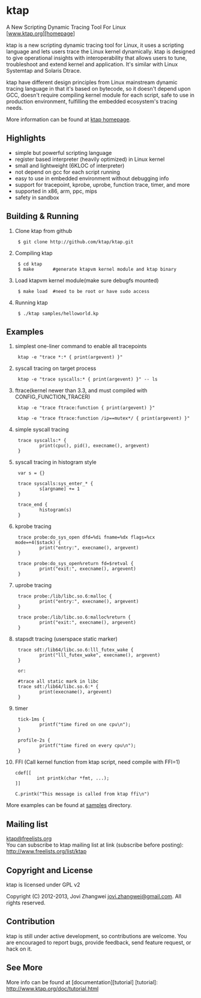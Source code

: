 # ktap

A New Scripting Dynamic Tracing Tool For Linux  
[www.ktap.org][homepage]

ktap is a new scripting dynamic tracing tool for Linux,
it uses a scripting language and lets users trace the Linux kernel dynamically.
ktap is designed to give operational insights with interoperability
that allows users to tune, troubleshoot and extend kernel and application.
It's similar with Linux Systemtap and Solaris Dtrace.

ktap have different design principles from Linux mainstream dynamic tracing
language in that it's based on bytecode, so it doesn't depend upon GCC,
doesn't require compiling kernel module for each script, safe to use in
production environment, fulfilling the embedded ecosystem's tracing needs.

More information can be found at [ktap homepage][homepage].

[homepage]: http://www.ktap.org

## Highlights

  * simple but powerful scripting language
  * register based interpreter (heavily optimized) in Linux kernel
  * small and lightweight (6KLOC of interpreter)
  * not depend on gcc for each script running
  * easy to use in embedded environment without debugging info
  * support for tracepoint, kprobe, uprobe, function trace, timer, and more
  * supported in x86, arm, ppc, mips
  * safety in sandbox

## Building & Running

1. Clone ktap from github

        $ git clone http://github.com/ktap/ktap.git

2. Compiling ktap

        $ cd ktap
        $ make       #generate ktapvm kernel module and ktap binary

3. Load ktapvm kernel module(make sure debugfs mounted)

        $ make load  #need to be root or have sudo access

4. Running ktap

        $ ./ktap samples/helloworld.kp


## Examples

1. simplest one-liner command to enable all tracepoints

        ktap -e "trace *:* { print(argevent) }"

2. syscall tracing on target process

        ktap -e "trace syscalls:* { print(argevent) }" -- ls

3. ftrace(kernel newer than 3.3, and must compiled with CONFIG_FUNCTION_TRACER)

        ktap -e "trace ftrace:function { print(argevent) }"

        ktap -e "trace ftrace:function /ip==mutex*/ { print(argevent) }"

4. simple syscall tracing

        trace syscalls:* {
                print(cpu(), pid(), execname(), argevent)
        }

5. syscall tracing in histogram style

        var s = {}

        trace syscalls:sys_enter_* {
                s[argname] += 1
        }

        trace_end {
                histogram(s)
        }

6. kprobe tracing

        trace probe:do_sys_open dfd=%di fname=%dx flags=%cx mode=+4($stack) {
                print("entry:", execname(), argevent)
        }

        trace probe:do_sys_open%return fd=$retval {
                print("exit:", execname(), argevent)
        }

7. uprobe tracing

        trace probe:/lib/libc.so.6:malloc {
                print("entry:", execname(), argevent)
        }

        trace probe:/lib/libc.so.6:malloc%return {
                print("exit:", execname(), argevent)
        }

8. stapsdt tracing (userspace static marker)

        trace sdt:/lib64/libc.so.6:lll_futex_wake {
                print("lll_futex_wake", execname(), argevent)
        }

        or:

        #trace all static mark in libc
        trace sdt:/lib64/libc.so.6:* {
                print(execname(), argevent)
        }

9. timer

        tick-1ms {
                printf("time fired on one cpu\n");
        }

        profile-2s {
                printf("time fired on every cpu\n");
        }

10. FFI (Call kernel function from ktap script, need compile with FFI=1)

        cdef[[
                int printk(char *fmt, ...);
        ]]

        C.printk("This message is called from ktap ffi\n")

More examples can be found at [samples][samples_dir] directory.

[samples_dir]: https://github.com/ktap/ktap/tree/master/samples

## Mailing list

ktap@freelists.org  
You can subscribe to ktap mailing list at link (subscribe before posting):
http://www.freelists.org/list/ktap


## Copyright and License

ktap is licensed under GPL v2

Copyright (C) 2012-2013, Jovi Zhangwei <jovi.zhangwei@gmail.com>.
All rights reserved.


## Contribution

ktap is still under active development, so contributions are welcome.
You are encouraged to report bugs, provide feedback, send feature request,
or hack on it.


## See More

More info can be found at [documentation][tutorial]
[tutorial]: http://www.ktap.org/doc/tutorial.html


